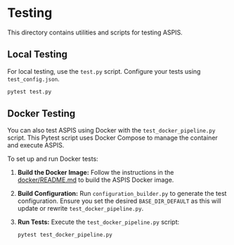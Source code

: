 # Testing

This directory contains utilities and scripts for testing ASPIS.

## Local Testing

For local testing, use the `test.py` script. Configure your tests using `test_config.json`.

```bash
pytest test.py
```

## Docker Testing

You can also test ASPIS using Docker with the `test_docker_pipeline.py` script. This Pytest script uses Docker Compose to manage the container and execute ASPIS.

To set up and run Docker tests:

1.  **Build the Docker Image:** Follow the instructions in the [docker/README.md](docker/README.md) to build the ASPIS Docker image.

2.  **Build Configuration:** Run `configuration_builder.py` to generate the test configuration. Ensure you set the desired `BASE_DIR_DEFAULT` as this will update or rewrite `test_docker_pipeline.py`.

3.  **Run Tests:** Execute the `test_docker_pipeline.py` script:
    ```bash
    pytest test_docker_pipeline.py
    ```